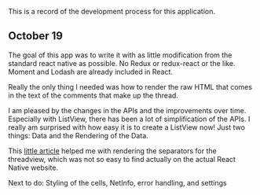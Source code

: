 This is a record of the development process for this application.

## October 19

The goal of this app was to write it with as little modification from the standard react native as possible. No Redux or redux-react or the like. Moment and Lodash are already included in React.

Really the only thing I needed was how to render the raw HTML that comes in the text of the comments that make up the thread.

I am pleased by the changes in the APIs and the improvements over time. Especially with ListView, there has been a lot of simplification of the APIs. I really am surprised with how easy it is to create a ListView now! Just two things: Data and the Rendering of the Data.

This [little article](https://medium.com/react-native-development/how-to-use-the-flatlist-component-react-native-basics-92c482816fe6) helped me with rendering the separators for the threadview, which was not so easy to find actually on the actual React Native website.

Next to do: Styling of the cells, NetInfo, error handling, and settings
